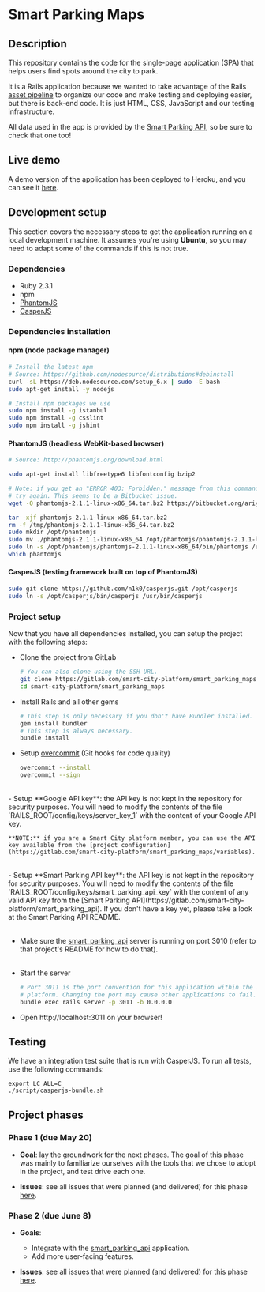# Smart Parking Maps

## Description

This repository contains the code for the single-page application (SPA) that
helps users find spots around the city to park.

It is a Rails application because we wanted to take advantage of the Rails
[asset pipeline](http://guides.rubyonrails.org/asset_pipeline.html) to organize
our code and make testing and deploying easier, but there is back-end code. It is just
HTML, CSS, JavaScript and our testing infrastructure.

All data used in the app is provided by the
[Smart Parking API](https://gitlab.com/smart-city-platform/smart_parking_api),
so be sure to check that one too!

## Live demo

A demo version of the application has been deployed to Heroku, and you can
see it [here](http://smart-parking-maps.herokuapp.com/).

## Development setup

This section covers the necessary steps to get the application running on a
local development machine. It assumes you're using **Ubuntu**, so you may need
to adapt some of the commands if this is not true.

### Dependencies

- Ruby 2.3.1
- npm
- [PhantomJS](http://phantomjs.org/)
- [CasperJS](http://casperjs.org/)

### Dependencies installation

#### npm (node package manager)

```bash
# Install the latest npm
# Source: https://github.com/nodesource/distributions#debinstall
curl -sL https://deb.nodesource.com/setup_6.x | sudo -E bash -
sudo apt-get install -y nodejs

# Install npm packages we use
sudo npm install -g istanbul
sudo npm install -g csslint
sudo npm install -g jshint
```

#### PhantomJS (headless WebKit-based browser)

```bash
# Source: http://phantomjs.org/download.html

sudo apt-get install libfreetype6 libfontconfig bzip2

# Note: if you get an "ERROR 403: Forbidden." message from this command, please
# try again. This seems to be a Bitbucket issue.
wget -O phantomjs-2.1.1-linux-x86_64.tar.bz2 https://bitbucket.org/ariya/phantomjs/downloads/phantomjs-2.1.1-linux-x86_64.tar.bz2

tar -xjf phantomjs-2.1.1-linux-x86_64.tar.bz2
rm -f /tmp/phantomjs-2.1.1-linux-x86_64.tar.bz2
sudo mkdir /opt/phantomjs
sudo mv ./phantomjs-2.1.1-linux-x86_64 /opt/phantomjs/phantomjs-2.1.1-linux-x86_64
sudo ln -s /opt/phantomjs/phantomjs-2.1.1-linux-x86_64/bin/phantomjs /usr/bin/phantomjs
which phantomjs
```

#### CasperJS (testing framework built on top of PhantomJS)

```bash
sudo git clone https://github.com/n1k0/casperjs.git /opt/casperjs
sudo ln -s /opt/casperjs/bin/casperjs /usr/bin/casperjs
```

### Project setup

Now that you have all dependencies installed, you can setup the project with
the following steps:

- Clone the project from GitLab
  ```bash
  # You can also clone using the SSH URL.
  git clone https://gitlab.com/smart-city-platform/smart_parking_maps.git smart-city-platform/smart_parking_maps
  cd smart-city-platform/smart_parking_maps
  ``` 

- Install Rails and all other gems
  ```bash
  # This step is only necessary if you don't have Bundler installed.
  gem install bundler
  # This step is always necessary.
  bundle install
  ```

- Setup [overcommit](https://github.com/brigade/overcommit) (Git hooks for code quality)
  ```bash
  overcommit --install
  overcommit --sign
  ```
<br>
- Setup **Google API key**: the API key is not kept in the repository for security
  purposes. You will need to modify the contents of the file
  `RAILS_ROOT/config/keys/server_key_1` with the content of your Google
  API key.
  
    **NOTE:** if you are a Smart City platform member, you can use the API
    key available from the [project configuration](https://gitlab.com/smart-city-platform/smart_parking_maps/variables).

<br>
- Setup **Smart Parking API key**: the API key is not kept in the repository for
  security purposes. You will need to modify the contents of the file
  `RAILS_ROOT/config/keys/smart_parking_api_key` with the content of any
  valid API key from the [Smart Parking API](https://gitlab.com/smart-city-platform/smart_parking_api).
  If you don't have a key yet, please take a look at the Smart Parking API README.
<br><br>

- Make sure the [smart_parking_api](https://gitlab.com/smart-city-platform/smart_parking_api)
  server is running on port 3010 (refer to that project's README for how to do that).
<br><br>

- Start the server
  ```bash
  # Port 3011 is the port convention for this application within the Smart City
  # platform. Changing the port may cause other applications to fail.
  bundle exec rails server -p 3011 -b 0.0.0.0
  ```
  
- Open http://localhost:3011 on your browser!

## Testing

We have an integration test suite that is run with CasperJS. To run all
tests, use the following commands:

```
export LC_ALL=C
./script/casperjs-bundle.sh
```

## Project phases

### Phase 1 (due May 20)

- **Goal**: lay the groundwork for the next phases. The goal of this phase was
mainly to familiarize ourselves with the tools that we chose to adopt in the
project, and test drive each one.

- **Issues**: see all issues that were planned (and delivered) for this phase [here](https://gitlab.com/smart-city-platform/smart_parking_maps/issues?assignee_id=&author_id=&milestone_title=Phase+1&scope=all&sort=id_desc&state=all&issue_search=&).

### Phase 2 (due June 8)

- **Goals**:
  - Integrate with the [smart\_parking\_api](https://gitlab.com/smart-city-platform/smart_parking_api) application.
  - Add more user-facing features.

- **Issues**: see all issues that were planned (and delivered) for this phase [here](https://gitlab.com/smart-city-platform/smart_parking_maps/issues?assignee_id=&author_id=&milestone_title=Phase+2&scope=all&sort=id_desc&state=all&issue_search=&).
